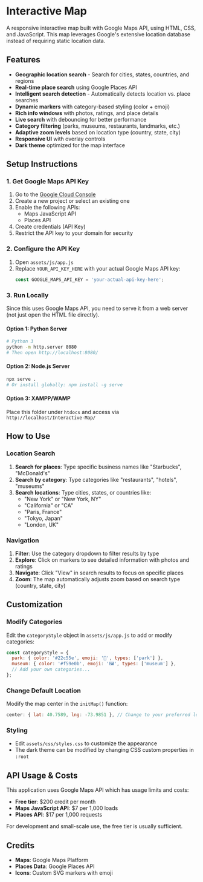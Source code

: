 # Interactive Map

A responsive interactive map built with Google Maps API, using HTML, CSS, and JavaScript. This map leverages Google's extensive location database instead of requiring static location data.

## Features
- **Geographic location search** - Search for cities, states, countries, and regions
- **Real-time place search** using Google Places API
- **Intelligent search detection** - Automatically detects location vs. place searches
- **Dynamic markers** with category-based styling (color + emoji)
- **Rich info windows** with photos, ratings, and place details
- **Live search** with debouncing for better performance
- **Category filtering** (parks, museums, restaurants, landmarks, etc.)
- **Adaptive zoom levels** based on location type (country, state, city)
- **Responsive UI** with overlay controls
- **Dark theme** optimized for the map interface

## Setup Instructions

### 1. Get Google Maps API Key
1. Go to the [Google Cloud Console](https://console.cloud.google.com/)
2. Create a new project or select an existing one
3. Enable the following APIs:
   - Maps JavaScript API
   - Places API
4. Create credentials (API Key)
5. Restrict the API key to your domain for security

### 2. Configure the API Key
1. Open `assets/js/app.js`
2. Replace `YOUR_API_KEY_HERE` with your actual Google Maps API key:
   ```javascript
   const GOOGLE_MAPS_API_KEY = 'your-actual-api-key-here';
   ```

### 3. Run Locally
Since this uses Google Maps API, you need to serve it from a web server (not just open the HTML file directly).

#### Option 1: Python Server
```bash
# Python 3
python -m http.server 8080
# Then open http://localhost:8080/
```

#### Option 2: Node.js Server
```bash
npx serve .
# Or install globally: npm install -g serve
```

#### Option 3: XAMPP/WAMP
Place this folder under `htdocs` and access via `http://localhost/Interactive-Map/`

## How to Use

### Location Search
1. **Search for places**: Type specific business names like "Starbucks", "McDonald's"
2. **Search by category**: Type categories like "restaurants", "hotels", "museums"
3. **Search locations**: Type cities, states, or countries like:
   - "New York" or "New York, NY"
   - "California" or "CA"
   - "Paris, France"
   - "Tokyo, Japan"
   - "London, UK"

### Navigation
1. **Filter**: Use the category dropdown to filter results by type
2. **Explore**: Click on markers to see detailed information with photos and ratings
3. **Navigate**: Click "View" in search results to focus on specific places
4. **Zoom**: The map automatically adjusts zoom based on search type (country, state, city)

## Customization

### Modify Categories
Edit the `categoryStyle` object in `assets/js/app.js` to add or modify categories:

```javascript
const categoryStyle = {
  park: { color: '#22c55e', emoji: '🌳', types: ['park'] },
  museum: { color: '#f59e0b', emoji: '🖼️', types: ['museum'] },
  // Add your own categories...
};
```

### Change Default Location
Modify the map center in the `initMap()` function:

```javascript
center: { lat: 40.7589, lng: -73.9851 }, // Change to your preferred location
```

### Styling
- Edit `assets/css/styles.css` to customize the appearance
- The dark theme can be modified by changing CSS custom properties in `:root`

## API Usage & Costs

This application uses Google Maps API which has usage limits and costs:
- **Free tier**: $200 credit per month
- **Maps JavaScript API**: $7 per 1,000 loads
- **Places API**: $17 per 1,000 requests

For development and small-scale use, the free tier is usually sufficient.

## Credits
- **Maps**: Google Maps Platform
- **Places Data**: Google Places API
- **Icons**: Custom SVG markers with emoji

